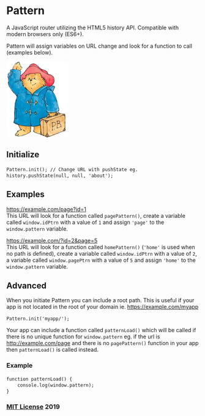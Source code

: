 # Pattern

A JavaScript router utilizing the HTML5 history API. Compatible with modern browsers only (ES6+).

Pattern will assign variables on URL change and look for a function to call (examples below).

<img src="pattern.png" width="160" height="200">

## Initialize

```
Pattern.init(); // Change URL with pushState eg. history.pushState(null, null, 'about');
```

## Examples

https://example.com/page?id=1  
This URL will look for a function called ```pagePattern()```, create a variable called ```window.idPtrn``` with a value of ```1``` and assign ```'page'``` to the ```window.pattern``` variable.

https://example.com/?id=2&page=5  
This URL will look for a function called ```homePattern()``` (```'home'``` is used when no path is defined), create a variable called ```window.idPtrn``` with a value of ```2```, a variable called ```window.pagePtrn``` with a value of ```5``` and assign ```'home'``` to the ```window.pattern``` variable.

## Advanced

When you initiate Pattern you can include a root path. This is useful if your app is not located in the root of your domain ie. https://example.com/myapp

```
Pattern.init('myapp/');
```

Your app can include a function called ```patternLoad()``` which will be called if there is no unique function for ```window.pattern``` eg. if the url is http://example.com/page and there is no ```pagePattern()``` function in your app then ```patternLoad()``` is called instead.

### Example

```
function patternLoad() {
    console.log(window.pattern);
}
```

### [MIT License](https://en.wikipedia.org/wiki/MIT_License) 2019